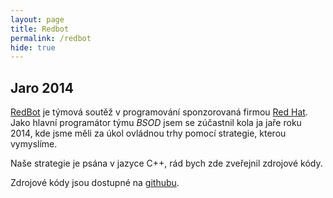 ```yaml
---
layout: page
title: Redbot
permalink: /redbot
hide: true
---
```


## Jaro 2014

[RedBot](http://red-bot.rhcloud.com/) je týmová soutěž v programování
sponzorovaná firmou [Red Hat](http://redhat.com/). Jako hlavní programátor týmu
*BSOD* jsem se zúčastnil kola ja jaře roku 2014, kde jsme měli za úkol ovládnou
trhy pomocí strategie, kterou vymyslíme.

Naše strategie je psána v jazyce C++, rád bych zde zveřejnil zdrojové kódy.

Zdrojové kódy jsou dostupné na
[githubu](https://github.com/horacekj/bsod-elite).
